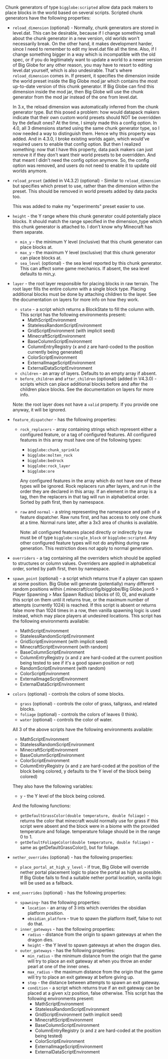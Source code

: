 Chunk generators of type `bigglobe:scripted` allow data pack makers to place blocks in the world based on several scripts. Scripted chunk generators have the following properties:
* `reload_dimension` (optional) - Normally, chunk generators are stored in level.dat. This can be desirable, because if I change something small about the chunk generator in a new version, old worlds won't necessarily break. On the other hand, it makes development harder, since I need to remember to edit my level.dat file all the time. Also, if I change something bigger in a way which is incompatible with the old spec, or if you do legitimately want to update a world to a newer version of Big Globe for any other reason, you may have to resort to editing level.dat yourself, which is also undesirable. That's where `reload_dimension` comes in. If present, it specifies the dimension inside the world preset inside the Big Globe mod jar which contains the most up-to-date version of this chunk generator. If Big Globe can find this dimension inside the mod jar, then Big Globe will use the chunk generator from the mod jar instead of the one from level.dat.

	In 3.x, the reload dimension was automatically inferred from the chunk generator type. But this posed a problem: how would datapack makers indicate that their own custom world presets should NOT be overridden by the default ones? At the time, I simply made this a config option. In 4.0, all 3 dimensions started using the same chunk generator type, so I now needed a way to distinguish them. Hence why this property was added. And in 4.3.0, I broke existing worlds again, which would've required users to enable that config option. But then I realized something: now that I have this property, data pack makers can just remove it if they don't want their world presets to be overridden. And that meant I didn't need the config option anymore. So, the config option was removed, and users do not need to enable it to update old worlds anymore.

* `reload_preset` (added in V4.3.2) (optional) - Similar to `reload_dimension` but specifies which preset to use, rather than the dimension within the preset. This should be removed in world presets added by data packs too.

	This was added to make my "experiments" preset easier to use.

* `height` - the Y range where this chunk generator could potentially place blocks. It should match the range specified in the dimension_type which this chunk generator is attached to. I don't know why Minecraft has them separate.
	* `min_y` - the minimum Y level (inclusive) that this chunk generator can place blocks at.
	* `max_y` - the maximum Y level (exclusive) that this chunk generator can place blocks at.
	* `sea_level` (optional) - the sea level reported by this chunk generator. This can affect some game mechanics. If absent, the sea level defaults to min_y.
* `layer` - the root layer responsible for placing blocks in raw terrain. The root layer fills the entire column with a single block type. Placing additional blocks must be done by attaching children to the layer. See the documentation on layers for more info on how they work.
	* `state` - a script which returns a BlockState to fill the column with. This script has the following environments present:
		* MathScriptEnvironment
		* StatelessRandomScriptEnvironment
		* GridScriptEnvironment (with implicit seed)
		* MinecraftScriptEnvironment
		* BaseColumnScriptEnvironment
		* ColumnEntryRegistry (x and z are hard-coded to the position currently being generated)
		* ColorScriptEnvironment
		* ExternalImageScriptEnvironment
		* ExternalDataScriptEnvironment
	* `children` - an array of layers. Defaults to an empty array if absent.
	* `before_children` and `after_children` (optional) (added in V4.3.0) - scripts which can place additional blocks before and after the children place blocks. See the documentation on layers for more info.

	Note: the root layer does not have a `valid` property. If you provide one anyway, it will be ignored.
* `feature_dispatcher` - has the following properties:
	* `rock_replacers` - array containing strings which represent either a configured feature, or a tag of configured features. All configured features in this array must have one of the following types:
		* `bigglobe:chunk_sprinkle`
		* `bigglobe:molten_rock`
		* `bigglobe:bedrock`
		* `bigglobe:rock_layer`
		* `bigglobe:ore`

		Any configured features in the array which do not have one of these types will be ignored. Rock replacers run after layers, and run in the order they are declared in this array. If an element in the array is a tag, then the replacers in that tag will run in alphabetical order. Sorted by path first, then by namespace.
	* `raw` and `normal` - a string representing the namespace and path of a feature dispatcher. Raw runs first, and has access to only one chunk at a time. Normal runs later, after a 3x3 area of chunks is available.

		Note: all configured features placed directly or indirectly by raw must be of type `bigglobe:single_block` or `bigglobe:scripted`. Any other configured feature types will not do anything during raw generation. This restriction does not apply to normal generation.
* `overriders` - a tag containing all the overriders which should be applied to structures or column values. Overriders are applied in alphabetical order, sorted by path first, then by namespace.
* `spawn_point` (optional) - a script which returns true if a player can spawn at some position. Big Globe will generate (potentially) many different random positions within (.minecraft/config/bigglobe/Big Globe.json5 > Player Spawning > Max Spawn Radius) blocks of (0, 0), and evaluate this script on them until it returns true, or the maximum number of attempts (currently 1024) is reached. If this script is absent or returns false more than 1024 times in a row, then vanilla spawning logic is used instead, which may place players at undesired locations. This script has the following environments available:
	* MathScriptEnvironment
	* StatelessRandomScriptEnvironment
	* GridScriptEnvironment (with implicit seed)
	* MinecraftScriptEnvironment (with random)
	* BaseColumnScriptEnvironment
	* ColumnEntryRegistry (x and z are hard-coded at the current position being tested to see if it's a good spawn position or not)
	* RandomScriptEnvironment (with random)
	* ColorScriptEnvironment
	* ExternalImageScriptEnvironment
	* ExternalDataScriptEnvironment
* `colors` (optional) - controls the colors of some blocks.
	* `grass` (optional) - controls the color of grass, tallgrass, and related blocks.
	* `foliage` (optional) - controls the colors of leaves (I think).
	* `water` (optional) - controls the color of water.

	All 3 of the above scripts have the following environments available:
	* MathScriptEnvironment
	* StatelessRandomScriptEnvironment
	* MinecraftScriptEnvironment
	* BaseColumnScriptEnvironment
	* ColorScriptEnvironment
	* ColumnEntryRegistry (x and z are hard-coded at the position of the block being colored, y defaults to the Y level of the block being colored)

	They also have the following variables:
	* `y` - the Y level of the block being colored.

	And the following functions:
	* `getDefaultGrassColor(double temperature, double foliage)` - returns the color that minecraft would normally use for grass if this script were absent and the block were in a biome with the provided temperature and foliage. temperature foliage should be in the range 0 to 1.
	* `getDefaultFoliageColor(double temperature, double foliage)` - same as getDefaultGrassColor(), but for foliage.

* `nether_overrides` (optional) - has the following properties:
	* `place_portal_at_high_y_level` - if true, Big Globe will override nether portal placement logic to place the portal as high as possible. If Big Globe fails to find a suitable nether portal location, vanilla logic will be used as a fallback.
* `end_overrides` (optional) - has the following properties:
	* `spawning`- has the following properties:
		* `location` - an array of 3 ints which overrides the obsidian platform position.
		* `obsidian_platform` - true to spawn the platform itself, false to not do that.
	* `inner_gateways` - has the following properties:
		* `radius` - distance from the origin to spawn gateways at when the dragon dies.
		* `height` - the Y level to spawn gateways at when the dragon dies.
	* `outer_gateways` - has the following properties:
		* `min_radius` - the minimum distance from the origin that the game will try to place an exit gateway at when you throw an ender pearl at one of the inner ones.
		* `max_radius` - the maximum distance from the origin that the game will try to place an exit gateway at before giving up.
		* `step` - the distance between attempts to spawn an exit gateway.
		* `condition` - a script which returns true if an exit gateway can be placed at a given x/z position, false otherwise. This script has the following environments present:
			* MathScriptEnvironment
			* StatelessRandomScriptEnvironment
			* GridScriptEnvironment (with implicit seed)
			* MinecraftScriptEnvironment
			* BaseColumnScriptEnvironment
			* ColumnEntryRegistry (x and z are hard-coded at the position being tested)
			* ColorScriptEnvironment
			* ExternalImageScriptEnvironment
			* ExternalDataScriptEnvironment